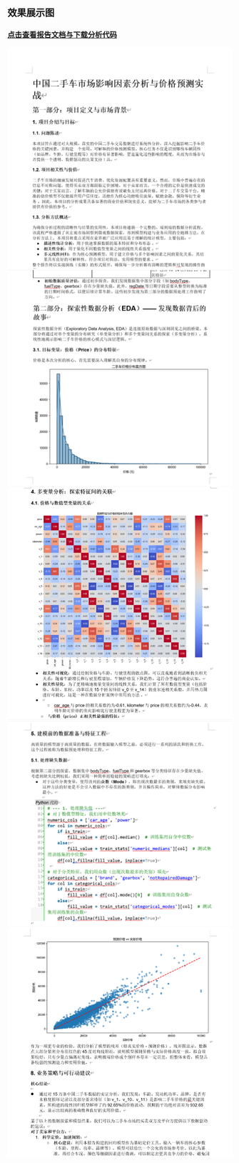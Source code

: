 ## 效果展示图
### [点击查看报告文档与下载分析代码](https://www.123912.com/s/S20tjv-eS6sd)
![](.\get_code\img\1.png)
![](.\get_code\img\2.png)
![](.\get_code\img\3.png)
![](.\get_code\img\4.png)
![](.\get_code\img\5.png)
